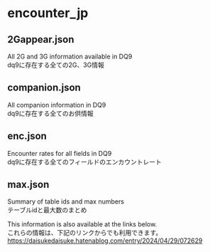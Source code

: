# encounter_jp

## 2Gappear.json
All 2G and 3G information available in DQ9  
dq9に存在する全ての2G、3G情報  

## companion.json
All companion information in DQ9  
dq9に存在する全てのお供情報  

## enc.json
Encounter rates for all fields in DQ9  
dq9に存在する全てのフィールドのエンカウントレート  

## max.json
Summary of table ids and max numbers  
テーブルidと最大数のまとめ  

This information is also available at the links below.  
これらの情報は、下記のリンクからでも利用できます。  
https://daisukedaisuke.hatenablog.com/entry/2024/04/29/072629  
